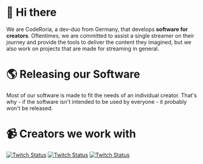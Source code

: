 # 👋 Hi there
We are CodeRoria, a dev-duo from Germany, that develops **software for creators**. Oftentimes, we are committed to assist a single streamer on their journey and provide the tools to deliver the content they imagined, but we also work on projects that are made for streaming in general. 

# 🌎 Releasing our Software
Most of our software is made to fit the needs of an individual creator. That's why - if the software isn't intended to be used by everyone - it probably won't be released.

# 📹 Creators we work with
[![Twitch Status](https://img.shields.io/twitch/status/jamienichtjames?label=jamienichtjames&logo=twitch&logoColor=white&style=for-the-badge)](//twitch.tv/jamienichtjames)
[![Twitch Status](https://img.shields.io/twitch/status/jonsman?label=jonsman&logo=twitch&logoColor=white&style=for-the-badge)](//twitch.tv/jonsman)
[![Twitch Status](https://img.shields.io/twitch/status/strike?label=Strike&logo=twitch&logoColor=white&style=for-the-badge)](//twitch.tv/strike)
